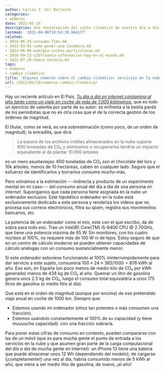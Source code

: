 ```yaml
---
author: Carlos J. Gil Bellosta
categories:
- números
date: 2022-05-19
description: Una reevaluación del coste climático de nuestro día a día en la nube
lastmod: '2025-04-06T18:54:38.864177'
related:
- 2024-06-25-consumo-llms.md
- 2012-03-01-como-poner-una-lavadora.md
- 2023-06-06-energia-coches-particulares.md
- 2010-09-23-c2bfcuanta-informacion-hay-en-el-mundo.md
- 2022-07-26-hueco-termico.md
tags:
- números
- cambio climático
title: 'Algunos números sobre el cambio climático: servicios en la nube'
url: /2022/05/19/numeros-cambio-climatico/
---
```


Hay un reciente artículo en El País, [_Tu día a día en internet contamina al año tanto como un viaje en coche de más de 1.000 kilómetros_](https://elpais.com/tecnologia/2022-04-01/la-actividad-privada-de-un-usuario-en-la-red-contamina-al-ano-tanto-como-un-viaje-en-coche-de-mas-de-1000-kilometros.html), que es todo un ejercicio de valentía por parte de su autor: se enfrenta a la bestia parda de los periodistas que no es otra cosa que el de la correcta gestión de los órdenes de magnitud.

El titular, como se verá, es una sobrestimación (como poco, de un orden de magnitud); la entradilla, que dice

> La basura de los archivos inútiles almacenados en la nube supone 600 toneladas de C0₂ y eliminarlos o recuperarlos tendría un impacto equivalente al de plantar 10.000 árboles

es un mero asustaviejas: 600 toneladas de CO₂ son el chocolate del loro y 10k árboles, menos de 10 hectáreas, caben en cualquier lado. Seguro que el esfuerzo de identificarlos y borrarlos consume mucho más.

Pero volvamos a la estimación ---indirecta y producto de un experimento mental en mi caso--- del consumo anual del día a día de una persona _en internet_. Supongamos que cada persona tiene asignada en la nube un ordenador exclusivo. Este hipotético ordenador en la nube está exclusivamente dedicado a esta persona y renderiza los vídeos que ve, procesa sus correos electrónicos, filtra su _spam_, registra sus movimientos bancarios, etc.

La potencia de un ordenador como el mío, este con el que escribo, da de sobra para todo eso. Trae un Intel(R) Core(TM) i5-6400 CPU @ 2.70GHz, que tiene una potencia máxima de 65 W. Sin monitores, con los cuatro núcleos al 100%, no requiere más de 100 W ni de lejos. Estoy seguro de que en un centro de cálculo moderno se pueden obtener capacidades de cálculo análogas con un consumo sustancialmente menor.

Si este ordenador estuviese funcionando al 100% ininterrumpidamente para dar servicio a este sujeto, consumiría $100 \times 24 \times 365 / 1000 = 876$ kWh al año. Eso son, en España (un poco menos de medio kilo de CO₂ por kWh generado) menos de 438 kg de CO₂ al año. Quemar un litro de gasolina genera unos 2.5 kg de CO₂, luego el consumo total equivaldría a unos 175 litros de gasolina (o medio litro al día).

Que está en el orden de magnitud (aunque por encima) de ese pretendido viaje anual en coche de 1000 km. Siempre que:

- Estemos usando _mi_ ordenador (otros tan potentes o más consumen una fracción).
- Estemos usándolo constantemente al 100% de su capacidad (y tiene _muuuucha_ capacidad): con una fracción sobraría.

Para poner estas cifras de consumo en contexto, pueden compararse con las de un móvil (que es para mucha gente el punto de entrada a los servicios en la nube y que asumen gran parte de la carga computacional del _día a día_ de mucha gente en internet): un iPhone 13 tiene una batería que puede almacenar unos 12 Wh (dependiendo del modelo); de cargarse (¡completamente!) una vez al día, habría consumido menos de 5 kWh al año, que viene a ser medio litro de gasolina, de nuevo, ¡al año!
